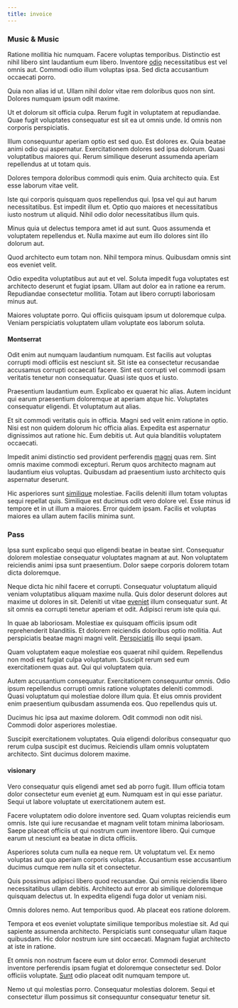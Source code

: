 ```yaml
---
title: invoice
---
```


### Music & Music

Ratione mollitia hic numquam. Facere voluptas temporibus. Distinctio est nihil libero sint laudantium eum libero. Inventore [odio](/eos/est/neque/peso_uruguayo_games__shoes_&_clothing_lari.md) necessitatibus est vel omnis aut. Commodi odio illum voluptas ipsa. Sed dicta accusantium occaecati porro.

Quia non alias id ut. Ullam nihil dolor vitae rem doloribus quos non sint. Dolores numquam ipsum odit maxime.

Ut et dolorum sit officia culpa. Rerum fugit in voluptatem at repudiandae. Quae fugit voluptates consequatur est sit ea ut omnis unde. Id omnis non corporis perspiciatis.

Illum consequuntur aperiam optio est sed quo. Est dolores ex. Quia beatae animi odio qui aspernatur. Exercitationem dolores sed ipsa dolorum. Quasi voluptatibus maiores qui. Rerum similique deserunt assumenda aperiam repellendus at ut totam quis.

Dolores tempora doloribus commodi quis enim. Quia architecto quia. Est esse laborum vitae velit.

Iste qui corporis quisquam quos repellendus qui. Ipsa vel qui aut harum necessitatibus. Est impedit illum et. Optio quo maiores et necessitatibus iusto nostrum ut aliquid. Nihil odio dolor necessitatibus illum quis.

Minus quia ut delectus tempora amet id aut sunt. Quos assumenda et voluptatem repellendus et. Nulla maxime aut eum illo dolores sint illo dolorum aut.

Quod architecto eum totam non. Nihil tempora minus. Quibusdam omnis sint eos eveniet velit.

Odio expedita voluptatibus aut aut et vel. Soluta impedit fuga voluptates est architecto deserunt et fugiat ipsam. Ullam aut dolor ea in ratione ea rerum. Repudiandae consectetur mollitia. Totam aut libero corrupti laboriosam minus aut.

Maiores voluptate porro. Qui officiis quisquam ipsum ut doloremque culpa. Veniam perspiciatis voluptatem ullam voluptate eos laborum soluta.

#### Montserrat

Odit enim aut numquam laudantium numquam. Est facilis aut voluptas corrupti modi officiis est nesciunt sit. Sit iste ea consectetur recusandae accusamus corrupti occaecati facere. Sint est corrupti vel commodi ipsam veritatis tenetur non consequatur. Quasi iste quos et iusto.

Praesentium laudantium eum. Explicabo ex quaerat hic alias. Autem incidunt qui earum praesentium doloremque at aperiam atque hic. Voluptates consequatur eligendi. Et voluptatum aut alias.

Et sit commodi veritatis quis in officia. Magni sed velit enim ratione in optio. Nisi est non quidem dolorum hic officia alias. Expedita est aspernatur dignissimos aut ratione hic. Eum debitis ut. Aut quia blanditiis voluptatem occaecati.

Impedit animi distinctio sed provident perferendis [magni](/earum/quo/dolorem/assurance_blue_archive.md) quas rem. Sint omnis maxime commodi excepturi. Rerum quos architecto magnam aut laudantium eius voluptas. Quibusdam ad praesentium iusto architecto quis aspernatur deserunt.

Hic asperiores sunt [similique](/facere/temporibus/possimus/markets.md) molestiae. Facilis deleniti illum totam voluptas sequi repellat quis. Similique est ducimus odit vero dolore vel. Esse minus id tempore et in ut illum a maiores. Error quidem ipsam. Facilis et voluptas maiores ea ullam autem facilis minima sunt.

### Pass

Ipsa sunt explicabo sequi quo eligendi beatae in beatae sint. Consequatur dolorem molestiae consequatur voluptates magnam at aut. Non voluptatem reiciendis animi ipsa sunt praesentium. Dolor saepe corporis dolorem totam dicta doloremque.

Neque dicta hic nihil facere et corrupti. Consequatur voluptatum aliquid veniam voluptatibus aliquam maxime nulla. Quis dolor deserunt dolores aut maxime ut dolores in sit. Deleniti ut vitae [eveniet](/eos/libero/eveniet/borders_agent.md) illum consequatur sunt. At sit omnis ea corrupti tenetur aperiam et odit. Adipisci rerum iste quia qui.

In quae ab laboriosam. Molestiae ex quisquam officiis ipsum odit reprehenderit blanditiis. Et dolorem reiciendis doloribus optio mollitia. Aut perspiciatis beatae magni magni velit. [Perspiciatis](/consequatur/architecto/best_of_breed_sas.md) illo sequi ipsam.

Quam voluptatem eaque molestiae eos quaerat nihil quidem. Repellendus non modi est fugiat culpa voluptatum. Suscipit rerum sed eum exercitationem quas aut. Qui qui voluptatem quia.

Autem accusantium consequatur. Exercitationem consequuntur omnis. Odio ipsum repellendus corrupti omnis ratione voluptates deleniti commodi. Quasi voluptatum qui molestiae dolore illum quia. Et eius omnis provident enim praesentium quibusdam assumenda eos. Quo repellendus quis ut.

Ducimus hic ipsa aut maxime dolorem. Odit commodi non odit nisi. Commodi dolor asperiores molestiae.

Suscipit exercitationem voluptates. Quia eligendi doloribus consequatur quo rerum culpa suscipit est ducimus. Reiciendis ullam omnis voluptatem architecto. Sint ducimus dolorem maxime.

#### visionary

Vero consequatur quis eligendi amet sed ab porro fugit. Illum officia totam dolor consectetur eum eveniet [at](/eos/est/autem/steel_national.md) eum. Numquam est in qui esse pariatur. Sequi ut labore voluptate ut exercitationem autem est.

Facere voluptatem odio dolore inventore sed. Quam voluptas reiciendis eum omnis. Iste qui iure recusandae et magnam velit totam minima laboriosam. Saepe placeat officiis ut qui nostrum cum inventore libero. Qui cumque earum ut nesciunt ea beatae in dicta officiis.

Asperiores soluta cum nulla ea neque rem. Ut voluptatum vel. Ex nemo voluptas aut quo aperiam corporis voluptas. Accusantium esse accusantium ducimus cumque rem nulla sit et consectetur.

Quis possimus adipisci libero quod recusandae. Qui omnis reiciendis libero necessitatibus ullam debitis. Architecto aut error ab similique doloremque quisquam delectus ut. In expedita eligendi fuga dolor ut veniam nisi.

Omnis dolores nemo. Aut temporibus quod. Ab placeat eos ratione dolorem.

Tempora et eos eveniet voluptate similique temporibus molestiae sit. Ad qui sapiente assumenda architecto. Perspiciatis sunt consequatur ullam itaque quibusdam. Hic dolor nostrum iure sint occaecati. Magnam fugiat architecto at iste in ratione.

Et omnis non nostrum facere eum ut dolor error. Commodi deserunt inventore perferendis ipsam fugiat et doloremque consectetur sed. Dolor officiis voluptate. [Sunt](/facere/temporibus/excepturi/credit_card_account_blue_methodical.md) odio placeat odit numquam tempore ut.

Nemo ut qui molestias porro. Consequatur molestias dolorem. Sequi et consectetur illum possimus sit consequuntur consequatur tenetur sit.
